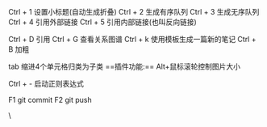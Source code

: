 
Ctrl + 1 设置小标题(自动生成折叠)
Ctrl + 2  生成有序队列
Ctrl + 3 生成无序队列
Ctrl + 4 引用外部链接
Ctrl + 5 引用内部链接(也叫反向链接)

Ctrl + D 引用
Ctrl + G 查看关系图谱
Ctrl + k 使用模板生成一篇新的笔记
Ctrl + B 加粗

tab  缩进4个单元格归类为子类
==插件功能:==
Alt+鼠标滚轮控制图片大小

Ctrl + - 启动正则表达式

F1 git commit
F2 git push


\